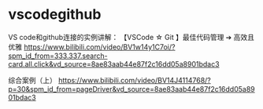 # vscodegithub

VS code和github连接的实例讲解：
【VSCode ☆ Git 】最佳代码管理 ➔ 高效且优雅
https://www.bilibili.com/video/BV1w14y1C7oi/?spm_id_from=333.337.search-card.all.click&vd_source=8ae83aab44e87f2c16dd05a8901bdac3

综合案例（上）
https://www.bilibili.com/video/BV14J4114768/?p=30&spm_id_from=pageDriver&vd_source=8ae83aab44e87f2c16dd05a8901bdac3
